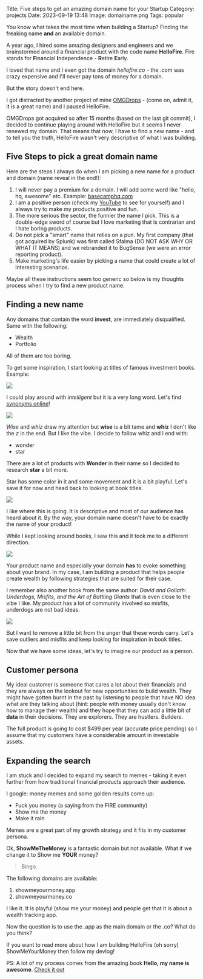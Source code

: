 Title: Five steps to get an amazing domain name for your Startup 
Category: projects 
Date: 2023-09-19 13:48
Image: domainame.png
Tags: popular

You know what takes the most time when building a Startup? Finding the freaking name **and** an available domain.

A year ago, I hired some amazing designers and engineers and we brainstormed around a financial product with the code name **HelloFire**. Fire stands for **F**inancial **I**ndependence - **R**etire **E**arly.

I loved that name and I even got the domain *hellofire.co* - the .com was crazy expensive and I'll never pay tons of money for a domain.

But the story doesn't end here.

I got distracted by another project of mine [OMGDrops](https://omgdrops.com/) - (come on, admit it, it is a great name) and I paused HelloFire.

OMGDrops got acquired so after 15 months (based on the last git commit), I decided to continue playing around with HelloFire but it seems I never renewed my domain. That means that now, I have to find a new name - and to tell you the truth, HelloFire wasn't very descriptive of what I was building.

## Five Steps to pick a great domain name

Here are the steps I always do when I am picking a new name for a product and domain (name reveal in the end!):

1. I will never pay a premium for a domain. I will add some word like "hello, hq, awesome" etc. Example: [basecamphq.com](https://basecamp.com/)
2. I am a positive person (check my [YouTube](https://jon.io/youtube) to see for yourself) and I always try to make my products positive and fun.
3. The more serious the sector, the funnier the name I pick. This is a double-edge sword of course but I love marketing that is contrarian and I hate boring products. 
4. Do not pick a "smart" name that relies on a pun. My first company (that got acquired by Splunk) was first called Sfalma (DO NOT ASK WHY OR WHAT IT MEANS) and we rebranded it to BugSense (we were an error reporting product).
5. Make marketing's life easier by picking a name that could create a lot of interesting scenarios.

Maybe all these instructions seem too generic so below is my thoughts process when I try to find a new product name.

## Finding a new name

Any domains that contain the word **invest**, are immediately disqualified. Same with the following:

* Wealth
* Portfolio

All of them are too boring.

To get some inspiration, I start looking at titles of famous investment books. Example:

![](investor.jpg)

I could play around with *intelligent* but it is a very long word. Let's find [synonyms online](https://www.thesaurus.com/browse/intelligent)!

![](syno.png)

*Wise* and *whiz* draw my attention but **wise** is a bit tame and **whiz** I don't like the *z* in the end. But I like the vibe.
I decide to follow whiz and I end with:

* wonder
* star

There are a lot of products with **Wonder** in their name so I decided to research **star** a bit more.

Star has some color in it and some movement and it is a bit playful. Let's save it for now and head back to looking at book titles.

![](richdad.jpg)

I like where this is going. It is descriptive and most of our audience has heard about it. By the way, your domain name doesn't have to be exactly the name of your product!

While I kept looking around books, I saw this and it took me to a different direction.

![](outliers.jpg)

Your product name and especially your domain **has** to evoke something about your brand. In my case, I am building a product that helps people create wealth by following strategies that are suited for their case. 

I remember also another book from the same author: *David and Goliath: Underdogs, Misfits, and the Art of Battling Giants* that is even close to the vibe I like. My product has a lot of community involved so misfits, underdogs are not bad ideas. 

![](goliath.jpg)

But I want to remove a little bit from the anger that these words carry. Let's save outliers and misfits and keep looking for inspiration in book titles.

Now that we have some ideas, let's try to imagine our product as a person.

## Customer persona

My ideal customer is someone that cares a lot about their financials and they are always on the lookout for new opportunities to build wealth. They might have gotten burnt in the past by listening to people that have NO idea what are they talking about (hint:  people with money usually don't know how to manage their wealth) and they hope that they can add a little bit of **data** in their decisions. They are explorers. They are hustlers. Builders. 

The full product is going to cost $499 per year (accurate price pending) so I assume that my customers have a considerable amount in investable assets.  

## Expanding the search

I am stuck and I decided to expand my search to memes - taking it even further from how traditional financial products approach their audience.

I google: money memes and some golden results come up:

* Fuck you money (a saying from the FIRE community)
* Show me the money
* Make it rain

Memes are a great part of my growth strategy and it fits in my customer persona.

Ok, **ShowMeTheMoney** is a fantastic domain but not available. What if we change it to Show me **YOUR** money?

> Bingo.

The following domains are available:

1. showmeyourmoney.app
2. showmeyourmoney.co

I like it. It is playful (show me your money) and people get that it is about a wealth tracking app.

Now the question is to use the .app as the main domain or the .co? What do you think?

If you want to read more about how I am building HelloFire (oh sorry) ShowMeYourMoney then follow my devlog!

PS: A lot of my process comes from the amazing book **Hello, my name is awesome**. [Check it out](https://www.amazon.com/Hello-My-Name-Awesome-Create/dp/1626561869)


